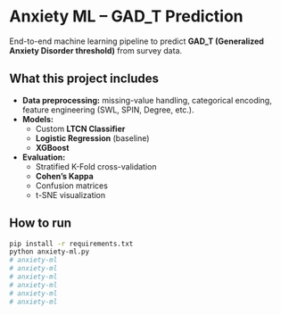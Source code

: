 # Anxiety ML – GAD_T Prediction

End-to-end machine learning pipeline to predict **GAD_T (Generalized Anxiety Disorder threshold)** from survey data.

## What this project includes
- **Data preprocessing:** missing-value handling, categorical encoding, feature engineering (SWL, SPIN, Degree, etc.).
- **Models:**
  - Custom **LTCN Classifier** 
  - **Logistic Regression** (baseline)
  - **XGBoost**
- **Evaluation:**
  - Stratified K-Fold cross-validation
  - **Cohen’s Kappa**
  - Confusion matrices
  - t-SNE visualization

## How to run
```bash
pip install -r requirements.txt
python anxiety-ml.py
# anxiety-ml
# anxiety-ml
# anxiety-ml
# anxiety-ml
# anxiety-ml
# anxiety-ml

